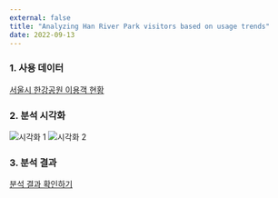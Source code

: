 ```yaml
---
external: false
title: "Analyzing Han River Park visitors based on usage trends"
date: 2022-09-13
---
```


### 1. 사용 데이터

[서울시 한강공원 이용객 현황](https://data.seoul.go.kr/dataList/OA-12039/F/1/datasetView.do;jsessionid=409F48E86BDA535E4236629A15E84CF5.new_portal-svr-11)

### 2. 분석 시각화

![시각화 1](/images/total_visitors_hangang_parks_by_year.png)
![시각화 2](/images/usage_status_hangang_parks_by_facility.png)

### 3. 분석 결과

[분석 결과 확인하기](https://nbviewer.org/github/WoojinJeonkr/WoojinJeonkr.github.io/blob/main/assets/images/pdf/hanriver.pdf)
